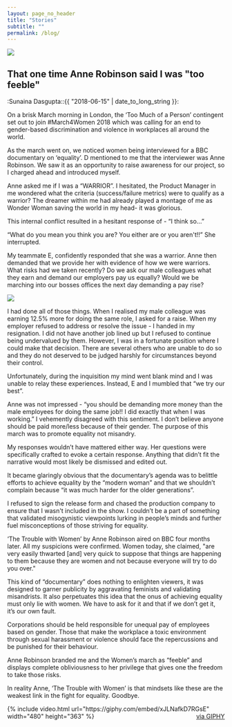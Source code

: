```yaml
---
layout: page_no_header
title: "Stories"
subtitle: ""
permalink: /blog/
---
```

<section class="blog_page">

<div class="container-fullwidth">
	<img class="img-fluid blog_header_img" src="{{site.baseurl}}assets/images/blog/1-1.jpg" />
</div>

<div class="blog_post_title flex-container_blog_title">
<h1>That one time Anne Robinson said I was "too feeble"</h1>
<span class="author">:Sunaina Dasgupta:</span><time datetime="{{ 2018-06-15 | date_to_xmlschema }}">:{{ "2018-06-15" | date_to_long_string }}:</time>
</div>

<div class="container-fullwidth">
	<div class="blog_post_body">
<p>On a brisk March morning in London, the ‘Too Much of a Person’ contingent set out to join #March4Women 2018 which was calling for an end to gender-based discrimination and violence in workplaces all around the world​.</p>

<p>As the march went on, we noticed women being interviewed for a BBC documentary on ‘equality’. D mentioned to me that the interviewer was Anne Robinson. We saw it as an opportunity to raise awareness for our project, so I charged ahead and introduced myself.</p>

<p>Anne asked me if I was a “WARRIOR”. I hesitated, the Product Manager in me wondered what the criteria (success/failure metrics) were to qualify as a warrior? The dreamer within me had already played a montage of me as Wonder Woman saving the world in my head- it was glorious.</p>

<p>This internal conflict resulted in a hesitant response of - “I think so…” </p>

<p>“What do you mean you think you are? You either are or you aren't!!” She interrupted.</p>

<p>My teammate E, confidently responded that she was a warrior. Anne then demanded that we provide her with evidence of how we were warriors. What risks had we taken recently? Do we ask our male colleagues what they earn and demand our employers pay us equally? Would we be marching into our bosses offices the next day demanding a pay rise?</p>

<div class="container-fullwidth">
	<img class="img-fluid blog_body_img" src="{{site.baseurl}}assets/images/blog/1-2.jpg" />
</div>

<p>I had done all of those things. When I realised my male colleague was earning 12.5% more for doing the same role, I asked for a raise. When my employer refused to address or resolve the issue - I handed in my resignation. I did not have another job lined up but I refused to continue being undervalued by them. However, I was in a fortunate position where I could make that decision. There are several others who are unable to do so and they do not deserved to be judged harshly for circumstances beyond their control.</p> 
 
<p>Unfortunately, during the inquisition my mind went blank mind and I was unable to relay these experiences. Instead, E and I mumbled that “we try our best”.</p>

<p>Anne was not impressed - “you should be demanding more money than the male employees for doing the same job!! I did exactly that when I was working.” I vehemently disagreed with this sentiment. I don’t believe anyone should be paid more/less because of their gender. The purpose of this march was to promote equality not misandry.</p>

<p>My responses wouldn’t have mattered either way. Her questions were specifically crafted to evoke a certain response. Anything that didn’t fit the narrative would most likely be dismissed and edited out. </p>

<p>It became glaringly obvious that the documentary’s agenda was to belittle efforts to achieve equality by the “modern woman” and that we shouldn’t complain because “it was much harder for the older generations”.</p>

<p>I refused to sign the release form and chased the production company to ensure that I wasn't included in the show. I couldn’t be a part of something that validated misogynistic viewpoints lurking in people’s minds and further fuel misconceptions of those striving for equality.</p>

<p>‘The Trouble with Women’ by Anne Robinson aired on BBC four months later. All my suspicions were confirmed. Women today, she claimed, "are very easily thwarted [and] very quick to suppose that things are happening to them because they are women and not because everyone will try to do you over." </p>

<p>This kind of “documentary” does nothing to enlighten viewers, it was designed to garner publicity by aggravating feminists and validating misandrists. It also perpetuates this idea that the onus of achieving equality must only lie with women. We have to ask for it and that if we don’t get it, it’s our own fault.</p>

<p>Corporations should be held responsible for unequal pay of employees based on gender. Those that make the workplace a toxic environment through sexual harassment or violence should face the repercussions and be punished for their behaviour. </p>

<p>Anne Robinson branded me and the Women’s march as “feeble” and displays complete obliviousness to her privilege that gives one the freedom to take those risks. </p>

<p>In reality Anne, ‘The Trouble with Women’ is that mindsets like these are the weakest link in the fight for equality. Goodbye.</p>

<div class="container-fullwidth">
	<div class="container">
	  	{% include video.html url="https://giphy.com/embed/xJLNafkD7RGsE" width="480" height="363" %}
	  	<a href="https://giphy.com/gifs/link-xJLNafkD7RGsE" target="new" style="float:right">via GIPHY</a>
	</div>
</div>

</div>
</div>


</section>